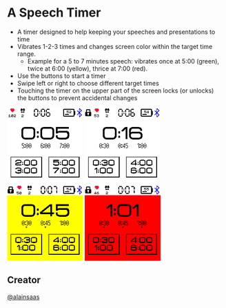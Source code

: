 # A Speech Timer

* A timer designed to help keeping your speeches and presentations to time
* Vibrates 1-2-3 times and changes screen color within the target time range.
  *  Example for a 5 to 7 minutes speech: vibrates once at 5:00 (green), twice at 6:00 (yellow), thrice at 7:00 (red).
* Use the buttons to start a timer
* Swipe left or right to choose different target times
* Touching the timer on the upper part of the screen locks (or unlocks) the buttons to prevent accidental changes

![](screenshot0.png)
![](screenshot1.png)
![](screenshot2.png)
![](screenshot3.png)

## Creator
[@alainsaas](https://github.com/alainsaas)
